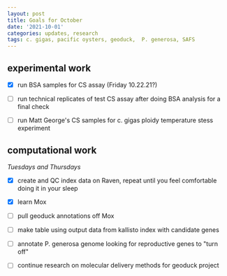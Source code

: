 ```yaml
---
layout: post
title: Goals for October
date: '2021-10-01'
categories: updates, research
tags: c. gigas, pacific oysters, geoduck,  P. generosa, SAFS
---
```


## experimental work

- [x] run BSA samples for CS assay (Friday 10.22.21?)

- [ ] run technical replicates of test CS assay after doing BSA analysis for a final check

- [ ] run Matt George's CS samples for c. gigas ploidy temperature stess experiment 

## computational work
*Tuesdays and Thursdays*

- [x] create and QC index data on Raven, repeat until you feel comfortable doing it in your sleep

- [x] learn Mox

- [ ] pull geoduck annotations off Mox

- [ ] make table using output data from kallisto index with candidate genes
 
- [ ] annotate P. generosa genome looking for reproductive genes to "turn off"

- [ ] continue research on molecular delivery methods for geoduck project 
